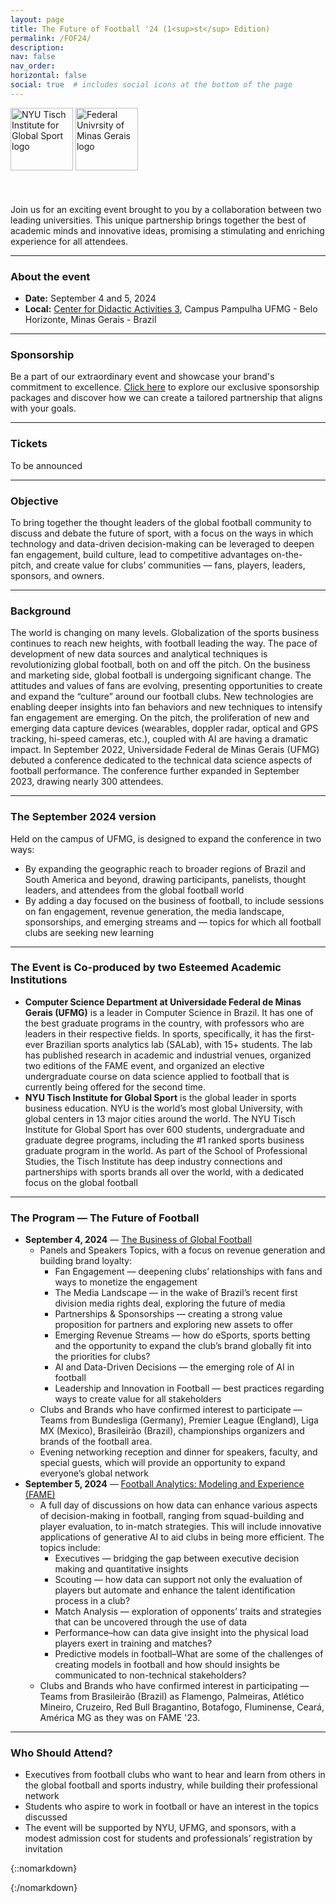 ```yaml
---
layout: page
title: The Future of Football '24 (1<sup>st</sup> Edition)
permalink: /FOF24/
description:
nav: false
nav_order: 
horizontal: false
social: true  # includes social icons at the bottom of the page
---
```


<!-- pages/fof24.md -->

<div class="container">
    <div class="row align-items-center justify-content-between">
            <img height="100" id="nyu-logo" src="../assets/img/nyu-logo-dark.png" alt="NYU Tisch Institute for Global Sport logo">
            <img height="100" id="ufmg-logo" src="../assets/img/ufmg-logo-dark.png" alt="Federal Univrsity of Minas Gerais logo">
    </div>
</div>
<br><br><br>
Join us for an exciting event brought to you by a collaboration between two leading universities. This unique partnership brings together the best of academic minds and innovative ideas, promising a stimulating and enriching experience for all attendees. 

<hr>

### About the event
- **Date:** September 4 and 5, 2024
- **Local:** <a href='https://maps.app.goo.gl/DvN4WFp6hKDvHia36'>Center for Didactic Activities 3</a>, Campus Pampulha UFMG - Belo Horizonte, Minas Gerais - Brazil

<hr>

### Sponsorship
Be a part of our extraordinary event and showcase your brand's commitment to excellence.
<a href='../sponsorship/'>Click here</a> to explore our exclusive sponsorship packages and discover how we can create a tailored partnership that aligns with your goals.
<hr>

### Tickets
To be announced

<hr>

### Objective
To bring together the thought leaders of the global football community to discuss and debate the future of sport, with a focus on the ways in which technology and data-driven decision-making can be leveraged to deepen fan engagement, build culture, lead to competitive advantages on-the-pitch, and create value for clubs’ communities — fans, players, leaders, sponsors, and owners.

<hr>

### Background
The world is changing on many levels. Globalization of the sports business continues to reach new heights, with football leading the way. The pace of development of new data sources and analytical techniques is revolutionizing global football, both on and off the pitch. On the business and marketing side, global football is undergoing significant change. The attitudes and values of fans are evolving, presenting opportunities to create and expand the “culture” around our football clubs. New technologies are enabling deeper insights into fan behaviors and new techniques to intensify fan engagement are emerging. On the pitch, the proliferation of new and emerging data capture devices (wearables, doppler radar, optical and GPS tracking, hi-speed cameras, etc.), coupled with AI are having a dramatic impact.
In September 2022, Universidade Federal de Minas Gerais (UFMG) debuted a conference dedicated to the technical data science aspects of football performance. The conference further expanded in September 2023, drawing nearly 300 attendees.

<hr>

### The September 2024 version
Held on the campus of UFMG, is designed to expand the conference in two ways:
- By expanding the geographic reach to broader regions of Brazil and South America and beyond, drawing participants, panelists, thought leaders, and attendees from the global football world
- By adding a day focused on the business of football, to include sessions on fan engagement, revenue generation, the media landscape, sponsorships, and emerging streams and — topics for which all football clubs are seeking new learning

<hr>

### The Event is Co-produced by two Esteemed Academic Institutions
- **Computer Science Department at Universidade Federal de Minas Gerais (UFMG)** is a leader in Computer Science in Brazil. It has one of the best graduate programs in the country, with professors who are leaders in their respective fields. In sports, specifically, it has the first-ever Brazilian sports analytics lab (SALab), with 15+ students. The lab has published research in academic and industrial venues, organized two editions of the FAME event, and organized an elective undergraduate course on data science applied to football that is currently being offered for the second time.
- **NYU Tisch Institute for Global Sport** is the global leader in sports business education. NYU is the world’s most global University, with global centers in 13 major cities around the world. The NYU Tisch Institute for Global Sport has over 600 students, undergraduate and graduate degree programs, including the #1 ranked sports business graduate program in the world. As part of the School of Professional Studies, the Tisch Institute has deep industry connections and partnerships with sports brands all over the world, with a dedicated focus on the global football 

<hr>

### The Program — The Future of Football
- **September 4, 2024** — <a href='../BGF24/'>The Business of Global Football</a>
    - Panels and Speakers Topics, with a focus on revenue generation and building brand loyalty:
        - Fan Engagement — deepening clubs’ relationships with fans and ways to monetize the engagement
        - The Media Landscape — in the wake of Brazil’s recent first division media rights deal, exploring the future of media
        - Partnerships & Sponsorships — creating a strong value proposition for partners and exploring new assets to offer
        - Emerging Revenue Streams — how do eSports, sports betting and the opportunity to expand the club’s brand globally fit into the priorities for clubs?
        - AI and Data-Driven Decisions — the emerging role of AI in football
        - Leadership and Innovation in Football — best practices regarding ways to create value for all stakeholders
    - Clubs and Brands who have confirmed interest to participate — Teams from Bundesliga (Germany), Premier League (England),  Liga MX (Mexico), Brasileirão (Brazil), championships organizers and brands of the football area. 
    - Evening networking reception and dinner for speakers, faculty, and special guests, which will provide an opportunity to expand everyone’s global network
- **September 5, 2024** — <a href='../FAME24/'>Football Analytics: Modeling and Experience (FAME)</a>
    - A full day of discussions on how data can enhance various aspects of decision-making in football, ranging from squad-building and player evaluation, to in-match strategies. This will include innovative applications of generative AI to aid clubs in being more efficient. The topics include:
        - Executives — bridging the gap between executive decision making and quantitative insights
        - Scouting — how data can support not only the evaluation of players but automate and enhance the talent identification process in a club?
        - Match Analysis — exploration of opponents’ traits and strategies that can be uncovered through the use of data
        - Performance–how can data give insight into the physical load players exert in training and matches?
        - Predictive models in football–What are some of the challenges of creating models in football and how should insights be communicated to non-technical stakeholders?
    - Clubs and Brands who have confirmed interest in participating — Teams from Brasileirão (Brazil) as Flamengo, Palmeiras, Atlético Mineiro, Cruzeiro, Red Bull Bragantino, Botafogo, Fluminense, Ceará, América MG as they was on FAME '23. 

<hr>

### Who Should Attend?
- Executives from football clubs who want to hear and learn from others in the global football and sports industry, while building their professional network
- Students who aspire to work in football or have an interest in the topics discussed
- The event will be supported by NYU, UFMG, and sponsors, with a modest admission cost for students and professionals’ registration by invitation

{::nomarkdown}

<script>
function sleep(ms) {
  return new Promise(resolve => setTimeout(resolve, ms));
}
function toggleImageBasedOnTheme(is_light) {
    if (is_light) {
        document.getElementById("ufmg-logo").src = "../assets/img/ufmg-preto-vermelho.png";
        document.getElementById("nyu-logo").src = "../assets/img/nyu-roxo-preto.png";
    } else {
        document.getElementById("ufmg-logo").src = "../assets/img/ufmg-branco-vermelho.png";
        document.getElementById("nyu-logo").src = "../assets/img/nyu-branco.png";
    }
}
toggleImageBasedOnTheme(localStorage.getItem("theme") !== 'dark');    

const mode_toggle = document.getElementById("light-toggle");
mode_toggle.addEventListener("click", function() {toggleImageBasedOnTheme(localStorage.getItem("theme") === 'dark');});
</script>

{:/nomarkdown}